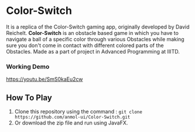 # Color-Switch
It is a replica of the Color-Switch gaming app, originally developed by David Reichelt. **Color-Switch** is an obstacle based game in which you have to navigate a ball of a specific color through various Obstacles while making sure you don't come in contact with different colored parts of the Obstacles. 
Made as a part of project in Advanced Programming at IIITD.

### Working Demo
https://youtu.be/SmS0kaEu2cw

## How To Play
1. Clone this repository using the command : `git clone https://github.com/anmol-ui/Color-Switch.git`
2. Or download the zip file and run using JavaFX.

